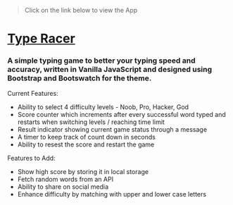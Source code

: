 > Click on the link below to view the App

# [Type Racer](https://dehanz13.github.io/vanilla-js-games/type-speed-test/)

### A simple typing game to better your typing speed and accuracy, written in Vanilla JavaScript and designed using Bootstrap and Bootswatch for the theme.

Current Features:

* Ability to select 4 difficulty levels - Noob, Pro, Hacker, God
* Score counter which increments after every successful word typed and restarts when switching levels / reaching time limit
* Result indicator showing current game status through a message
* A timer to keep track of count down in seconds
* Ability to resest the score and restart the game 

Features to Add:

* Show high score by storing it in local storage
* Fetch random words from an API
* Ability to share on social media
* Enhance difficulty by matching with upper and lower case letters
